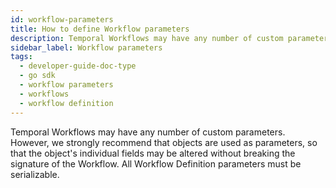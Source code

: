 ```yaml
---
id: workflow-parameters
title: How to define Workflow parameters
description: Temporal Workflows may have any number of custom parameters.
sidebar_label: Workflow parameters
tags:
  - developer-guide-doc-type
  - go sdk
  - workflow parameters
  - workflows
  - workflow definition
---
```


Temporal Workflows may have any number of custom parameters.
However, we strongly recommend that objects are used as parameters, so that the object's individual fields may be altered without breaking the signature of the Workflow.
All Workflow Definition parameters must be serializable.

